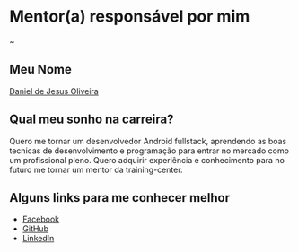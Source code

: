 # Mentor(a) responsável por mim

~

## Meu Nome

[Daniel de Jesus Oliveira](https://github.com/danieloliveira138)

## Qual meu sonho na carreira?

Quero me tornar um desenvolvedor Android fullstack, aprendendo as boas tecnicas de desenvolvimento e programação
para entrar no mercado como um profissional pleno.
Quero adquirir experiência e conhecimento para no futuro me tornar um mentor da training-center.

## Alguns links para me conhecer melhor

- [Facebook](https://www.facebook.com/danieloliveira138)
- [GitHub](https://github.com/danieloliveira138)
- [LinkedIn](https://www.linkedin.com/in/daniel-de-jesus-oliveira-bb26b770/)
